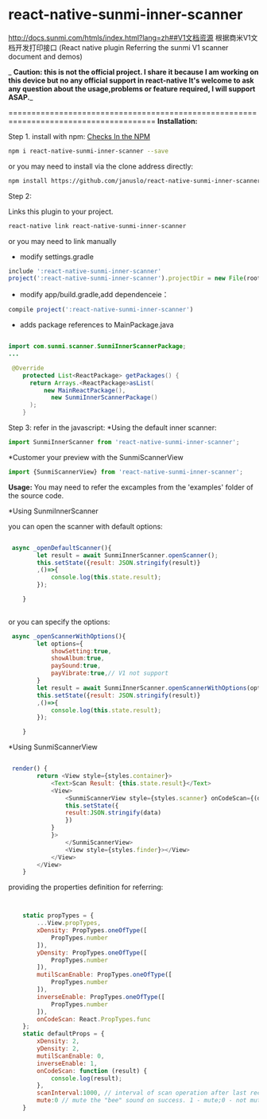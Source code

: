# react-native-sunmi-inner-scanner
http://docs.sunmi.com/htmls/index.html?lang=zh##V1文档资源  根据商米V1文档开发打印接口
(React native plugin Referring the sunmi V1 scanner document and demos)

_ **Caution: this is not the official project. I share it because I am working on this device but no any official support in react-native It's welcome to ask any question about the usage,problems or feature required, I will support ASAP.**_

======================================================================================
**Installation:**

Step 1. install with npm: [Checks In the NPM](https://www.npmjs.com/package/react-native-sunmi-inner-scanner)

```bash
npm i react-native-sunmi-inner-scanner --save
```

or you may need to install via the clone address directly:

```bash 
npm install https://github.com/januslo/react-native-sunmi-inner-scanner.git --save
```

Step 2:

Links this plugin to your project.

```bash
react-native link react-native-sunmi-inner-scanner
```

or you may need to link manually 
* modify settings.gradle

```javascript 
include ':react-native-sunmi-inner-scanner'
project(':react-native-sunmi-inner-scanner').projectDir = new File(rootProject.projectDir, '../node_modules/react-native-sunmi-inner-scanner/android')
```

* modify  app/build.gradle,add dependenceie：

```javascript
compile project(':react-native-sunmi-inner-scanner')
```

* adds package references to  MainPackage.java 

```java

import com.sunmi.scanner.SunmiInnerScannerPackage;
...

 @Override
    protected List<ReactPackage> getPackages() {
      return Arrays.<ReactPackage>asList(
          new MainReactPackage(),
            new SunmiInnerScannerPackage()
      );
    }

```

Step 3: refer in the javascript:
*Using the default inner scanner:
```javascript
import SunmiInnerScanner from 'react-native-sunmi-inner-scanner';

```
*Customer your preview with the SunmiScannerView

```javascript
import {SunmiScannerView} from 'react-native-sunmi-inner-scanner';

```

**Usage:**
You may need to refer the excamples from the 'examples' folder of the source code.

*Using SunmiInnerScanner

you can open the scanner with default options:
```javascript

 async _openDefaultScanner(){
        let result = await SunmiInnerScanner.openScanner();
        this.setState({result: JSON.stringify(result)}
        ,()=>{
            console.log(this.state.result);
        });

    }
    
```
or you can specify the options:
```javascript
 async _openScannerWithOptions(){
        let options={
            showSetting:true,
            showAlbum:true,
            paySound:true,
            payVibrate:true,// V1 not support
        }
        let result = await SunmiInnerScanner.openScannerWithOptions(options);
        this.setState({result: JSON.stringify(result)}
        ,()=>{
            console.log(this.state.result);
        });

    }

```

*Using SunmiScannerView

```javascript

 render() {
        return <View style={styles.container}>
            <Text>Scan Result: {this.state.result}</Text>
            <View>
                <SunmiScannerView style={styles.scanner} onCodeScan={(data)=>{
                this.setState({
                result:JSON.stringify(data)
                })
            }
            }>
                </SunmiScannerView>
                <View style={styles.finder}></View>
            </View>
        </View>
    }


```

providing the properties definition for referring:
```javascript


    static propTypes = {
        ...View.propTypes,
        xDensity: PropTypes.oneOfType([
            PropTypes.number
        ]),
        yDensity: PropTypes.oneOfType([
            PropTypes.number
        ]),
        mutilScanEnable: PropTypes.oneOfType([
            PropTypes.number
        ]),
        inverseEnable: PropTypes.oneOfType([
            PropTypes.number
        ]),
        onCodeScan: React.PropTypes.func
    };
    static defaultProps = {
        xDensity: 2,
        yDensity: 2,
        mutilScanEnable: 0,
        inverseEnable: 1,
        onCodeScan: function (result) {
            console.log(result);
        },
        scanInterval:1000, // interval of scan operation after last record was recongized. 
        mute:0 // mute the "bee" sound on success. 1 - mute;0 - not mute
    }
```
